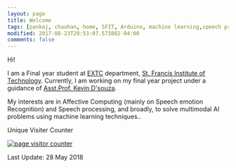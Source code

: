 ```yaml
---
layout: page
title: Welcome
tags: [pankaj, chauhan, home, SFIT, Arduino, machine learning,speech processing,speech emotion processing, under graduate]
modified: 2017-08-23T20:53:07.573882-04:00
comments: false
---
```


Hi!

I am a Final year student at [EXTC](https://www.sfitengg.org/EXTC.php) department, [St. Francis Institute of Technology](https://www.sfitengg.org). Currently, I am working on my final year project under a guidance of [Asst.Prof. Kevin D'souza](https://www.sfitengg.org/staff/FP_KevinD_EXTC_2016.pdf). 

My interests are in Affective Computing (mainly on Speech emotion Recognition) and Speech processing, and broadly, to solve multimodal AI problems using machine learning techniques.. 




Unique Visiter Counter



<a href="http://www.whoisonlinecounter.com" target="_blank"><img src="http://www.whoisonlinecounter.com/counter.php?page=cpankajr.github.io&digits=5&unique=1" alt="page visitor counter" border="0;"></a><br /> <a href="http://www.whoisonlinecounter.com/" target="_blank" style="text-decoration: none; font-size: 5px; font-family: Verdana; color: #000000"></a> <a href="http://www.blogcounter4free.com/" target="_blank" style="text-decoration: none; font-size: 5px; font-family: Verdana; color: #000000"></a>


Last Update: 28 May 2018
